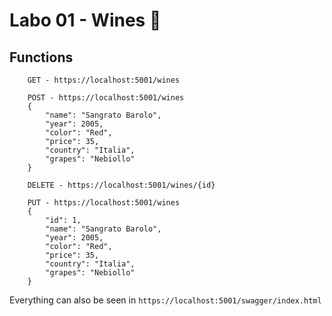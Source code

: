 # Labo 01 - Wines 🍷

## Functions

```
    GET - https://localhost:5001/wines

    POST - https://localhost:5001/wines
    {
        "name": "Sangrato Barolo",
        "year": 2005,
        "color": "Red",
        "price": 35,
        "country": "Italia",
        "grapes": "Nebiollo"
    }

    DELETE - https://localhost:5001/wines/{id}

    PUT - https://localhost:5001/wines
    {
        "id": 1,
        "name": "Sangrato Barolo",
        "year": 2005,
        "color": "Red",
        "price": 35,
        "country": "Italia",
        "grapes": "Nebiollo"
    }    

```

Everything can also be seen in `https://localhost:5001/swagger/index.html`